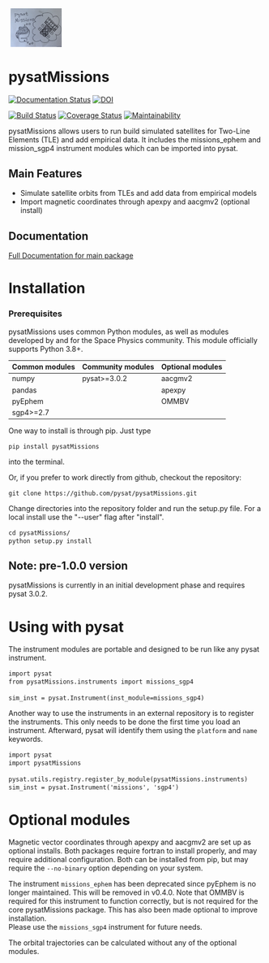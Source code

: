<div align="left">
        <img height="0" width="0px">
        <img width="20%" src="https://raw.githubusercontent.com/pysat/pysatMissions/main/docs/figures/missions-draft-logo.jpeg" alt="pysat Missions logo - the python snakes dreaming of a spaceship" title="pysatMissions"</img>
</div>

# pysatMissions
[![Documentation Status](https://readthedocs.org/projects/pysatmissions/badge/?version=latest)](https://pysatmissions.readthedocs.io/en/latest/?badge=latest)
[![DOI](https://zenodo.org/badge/209358908.svg)](https://zenodo.org/badge/latestdoi/209358908)

[![Build Status](https://github.com/github/docs/actions/workflows/main.yml/badge.svg)](https://github.com/github/docs/actions/workflows/main.yml/badge.svg)
[![Coverage Status](https://coveralls.io/repos/github/pysat/pysatMissions/badge.svg?branch=main)](https://coveralls.io/github/pysat/pysatMissions?branch=main)
[![Maintainability](https://api.codeclimate.com/v1/badges/83011911691b9d2076e9/maintainability)](https://codeclimate.com/github/pysat/pysatMissions/maintainability)

pysatMissions allows users to run build simulated satellites for Two-Line Elements (TLE) and add empirical data.  It includes the missions_ephem and mission_sgp4 instrument modules which can be imported into pysat.

Main Features
-------------
- Simulate satellite orbits from TLEs and add data from empirical models
- Import magnetic coordinates through apexpy and aacgmv2 (optional install)

Documentation
---------------------
[Full Documentation for main package](https://pysat.readthedocs.io/en/latest/)


# Installation

### Prerequisites

pysatMissions uses common Python modules, as well as modules developed by
and for the Space Physics community.  This module officially supports
Python 3.8+.  

| Common modules | Community modules | Optional modules |
| -------------- | ----------------- | ---------------- |
| numpy          | pysat>=3.0.2      | aacgmv2          |
| pandas         |                   | apexpy           |
| pyEphem        |                   | OMMBV            |
| sgp4>=2.7      |                   |                  |


One way to install is through pip.  Just type

```
pip install pysatMissions
```
into the terminal.

Or, if you prefer to work directly from github, checkout the repository:

```
git clone https://github.com/pysat/pysatMissions.git
```

Change directories into the repository folder and run the setup.py file.  For
a local install use the "--user" flag after "install".

```
cd pysatMissions/
python setup.py install
```

Note: pre-1.0.0 version
-----------------------
pysatMissions is currently in an initial development phase and requires pysat
3.0.2.  

# Using with pysat

The instrument modules are portable and designed to be run like any pysat
instrument.

```
import pysat
from pysatMissions.instruments import missions_sgp4

sim_inst = pysat.Instrument(inst_module=missions_sgp4)
```
Another way to use the instruments in an external repository is to register the instruments.  This only needs to be done the first time you load an instrument.  Afterward, pysat will identify them using the `platform` and `name` keywords.

```
import pysat
import pysatMissions

pysat.utils.registry.register_by_module(pysatMissions.instruments)
sim_inst = pysat.Instrument('missions', 'sgp4')
```

# Optional modules

Magnetic vector coordinates through apexpy and aacgmv2 are set up as optional
installs. Both packages require fortran to install properly, and may require
additional configuration.  Both can be installed from pip, but may require the
`--no-binary` option depending on your system.

The instrument `missions_ephem` has been deprecated since pyEphem is no longer
maintained. This will be removed in v0.4.0.  Note that OMMBV is required for
this instrument to function correctly, but is not required for the core
pysatMissions package.  This has also been made optional to improve installation.  
Please use the `missions_sgp4` instrument for future needs.

The orbital trajectories can be calculated without any of the optional modules.
